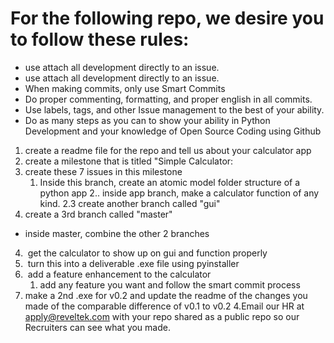 # For the following repo, we desire you to follow these rules:
- use attach all development directly to an issue.
- use attach all development directly to an issue.
- When making commits, only use Smart Commits
- Do proper commenting, formatting, and proper english in all commits.
- Use labels, tags, and other Issue management to the best of your ability.
- Do as many steps as you can to show your ability in Python Development and your knowledge of Open Source Coding using Github

1. create a readme file for the repo and tell us about your calculator app
2. create a milestone that is titled "Simple Calculator:
3. create these 7 issues in this milestone
    1. Inside this branch, create an atomic model folder structure of a python app
    2.. inside app branch, make a calculator function of any kind.
 2.3 create another branch called "gui"
 3. create a 3rd branch called "master"
   - inside master, combine the other 2 branches
 4.  get the calculator to show up on gui and function properly
 5.  turn this into a deliverable .exe file using pyinstaller
 6.  add a feature enhancement to the calculator
    1. add any feature you want and follow the smart commit process
 7. make a 2nd .exe for v0.2 and update the readme of the changes you made of the comparable difference of v0.1 to v0.2
4.Email our HR at apply@reveltek.com with your repo shared as a public repo so our Recruiters can see what you made.
 
